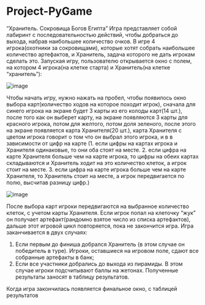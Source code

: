 # Project-PyGame
“Хранитель. Сокровища Богов Египта” 
Игра представляет собой лабиринт с последовательностью действий, чтобы добраться до выхода, набрав наибольшее количество очков. В игре 4 игрока(охотники за сокровищами), которые хотят собрать наибольшее количество артефактов, и Хранитель, задача которого не дать игрокам сделать это.
Запуская игру, пользователю открывается окно с полем, на котором 4 игрока(на клетке старта) и Хранитель(на клетке “хранитель”):

![image](https://github.com/marathedziov/Project-PyGame/assets/151550733/1c3eaf04-826a-4c0f-8a16-1d03732aa7ff)


Чтобы начать игру, нужно нажать на пробел, чтобы появилось окно выбора карт(количество ходов на которое походит игрок), сначала для синего игрока на экране будет 3 карты из его колоды карт(14 шт.), после того как он выберет карту, на экране появляются 3 карты для красного игрока, потом для желтого, потом доля зеленого, после этого на экране появляется карта Хранителя(20 шт.), карта Хранителя с цветом игрока говорит о том что он выбрал этого игрока, и в в зависимости от цифр на карте (1. если цифры на картах игрока и Хранителя одинаковые, то они оба стоят на месте. 2. если цифра на карте Хранителя больше чем на карте игрока, то цифры на обеих картах складываются и Хранитель ходит на это количество клеток, а игрок стоит на месте. 3. если цифра на карте игрока больше чем на карте Хранителя, то Хранитель стоит на месте, а игрок передвигается по полю, высчитав разницу цифр.) 

![image](https://github.com/marathedziov/Project-PyGame/assets/151550733/2a7c0a25-8fbf-48c0-8277-3e7cbdc55e27)


После выбора карт игроки передвигаются на выбранное количество клеток, с учетом карты Хранителя. Если игрок попал на клеточку “жук” он получает артефакт(рандомно взятое число из списка артефактов), дальше этот игровой цикл повторяется, пока не закончится игра.
Игра заканчивается в двух случаях:
1. Если первым до финиша добрался Хранитель (в этом случае он победитель в туре). Игроки, оставшиеся на игровом поле, сдают все собранные артефакты в банк;
2. Если все участники добрались до выхода из пирамиды. В этом случае игроки подсчитывают баллы на жетонах.
Полученные результаты заносят в таблицу результатов.

Когда игра закончилась появляется финальное окно, с таблицей результатов
